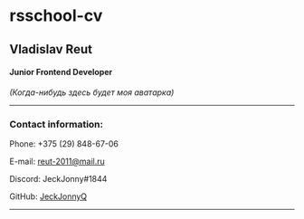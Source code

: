 # rsschool-cv
## **Vladislav Reut**
#### Junior Frontend Developer
*(Когда-нибудь здесь будет моя аватарка)*
- - -
### Contact information:
Phone: +375 (29) 848-67-06

E-mail: reut-2011@mail.ru

Discord: JeckJonny#1844

GitHub: [JeckJonnyQ](https://github.com/JeckJonnyQ)
- - -